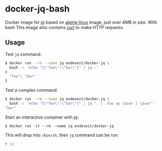 # docker-jq-bash
Docker image for [jq](http://stedolan.github.io/jq/) based on [alpine linux](https://alpinelinux.org/) image, just over 4MB in size.
With bash
This image also contains [curl](https://curl.haxx.se/) to make HTTP requests.

## Usage

Test `jq` command:

```bash
$ docker run --rm --name jq endeveit/docker-jq \
  bash -c 'echo "{\"foo\":\"bar\"}" | jq .'
{
  "foo": "bar"
}
```

Test a complex command:

```bash
$ docker run --rm --name jq endeveit/docker-jq \
  bash -c 'echo "{\"foo\":\"bar\"}" | jq ". | .foo as \$var | \$var"'
"bar"
```

Start an interactive container with jq:

```
$ docker run -it --rm --name jq endeveit/docker-jq
```

This will drop into `/bin/sh`, then `jq` command can be run:

```bash
# jq
```
